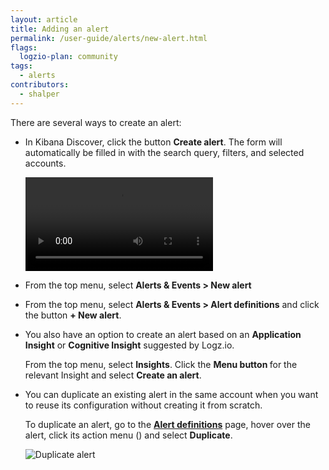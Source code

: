 ```yaml
---
layout: article
title: Adding an alert
permalink: /user-guide/alerts/new-alert.html
flags:
  logzio-plan: community
tags:
  - alerts
contributors:
  - shalper
---
```


There are several ways to create an alert:

* In Kibana Discover, click the button **Create alert**. The form will automatically be filled in with the search query, filters, and selected accounts.

  <video autoplay loop>
  <source src="https://dytvr9ot2sszz.cloudfront.net/logz-docs/alerts/create-alert.mp4" type="video/mp4" />
  </video>

* From the top menu, select **Alerts & Events > New alert**

* From the top menu, select **Alerts & Events > Alert definitions** and click the button **+ New alert**.

* You also have an option to create an alert based on an **Application Insight** or **Cognitive Insight** suggested by Logz.io.

  From the top menu, select **Insights**. Click the **Menu button <i class="li li-ellipsis-v"></i>** for the relevant Insight and select **Create an alert**.

* You can duplicate an existing alert in the same account when you want to reuse its configuration without creating it from scratch.

  To duplicate an alert, go to the [**Alert definitions**](https://app.logz.io/#/dashboard/triggers/alert-definitions) page, hover over the alert, click its action menu (<i class="li li-ellipsis-v"></i>) and select **Duplicate**.

  ![Duplicate alert](https://dytvr9ot2sszz.cloudfront.net/logz-docs/alerts/duplicate-alert.png)
